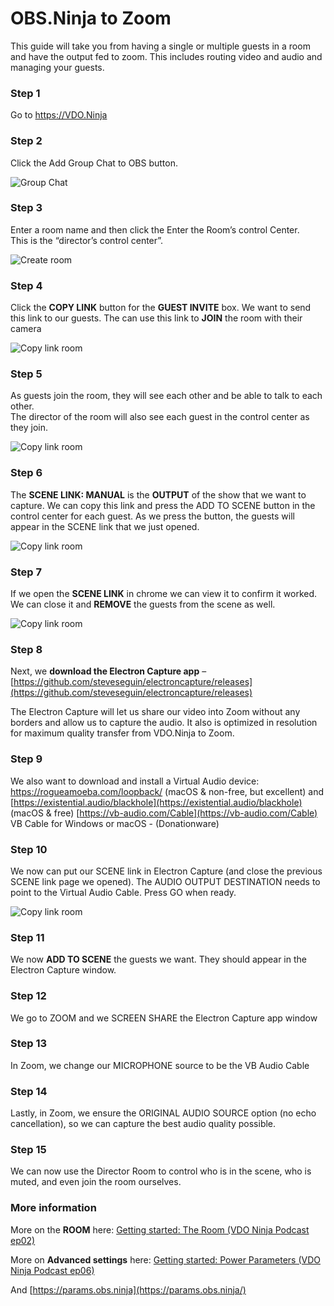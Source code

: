 # OBS.Ninja to Zoom

This guide will take you from having a single or multiple guests in a room and have the output fed to zoom. This includes routing video and audio and managing your guests.

### Step 1

Go to https://VDO.Ninja

### Step 2

Click the Add Group Chat to OBS button.

![Group Chat](<../.gitbook/assets/obs group chat>)

### Step 3

Enter a room name and then click the Enter the Room’s control Center.\
This is the “director’s control center”.

![Create room](<../.gitbook/assets/create room>)

### Step 4

Click the **COPY LINK** button for the **GUEST INVITE** box. We want to send this link to our guests. The can use this link to **JOIN** the room with their camera

![Copy link room](<../.gitbook/assets/room copy link>)

### Step 5

As guests join the room, they will see each other and be able to talk to each other.\
The director of the room will also see each guest in the control center as they join.

![Copy link room](<../.gitbook/assets/room add to scene>)

### Step 6

The **SCENE LINK: MANUAL** is the **OUTPUT** of the show that we want to capture. We can copy this link and press the ADD TO SCENE button in the control center for each guest. As we press the button, the guests will appear in the SCENE link that we just opened.

![Copy link room](<../.gitbook/assets/room scene link manual>)

### Step 7

If we open the **SCENE LINK** in chrome we can view it to confirm it worked. We can close it and **REMOVE** the guests from the scene as well.

![Copy link room](<../.gitbook/assets/room scene link>)

### Step 8

Next, we **download the Electron Capture app** – [https://github.com/steveseguin/electroncapture/releases](https://github.com/steveseguin/electroncapture/releases)

The Electron Capture will let us share our video into Zoom without any borders and allow us to capture the audio. It also is optimized in resolution for maximum quality transfer from VDO.Ninja to Zoom.

### Step 9

We also want to download and install a Virtual Audio device: https://rogueamoeba.com/loopback/ (macOS & non-free, but excellent) and [https://existential.audio/blackhole](https://existential.audio/blackhole) (macOS & free) [https://vb-audio.com/Cable](https://vb-audio.com/Cable) VB Cable for Windows or macOS - (Donationware)

### Step 10

We now can put our SCENE link in Electron Capture (and close the previous SCENE link page we opened). The AUDIO OUTPUT DESTINATION needs to point to the Virtual Audio Cable. Press GO when ready.

![Copy link room](<../.gitbook/assets/electron size>)

### Step 11

We now **ADD TO SCENE** the guests we want. They should appear in the Electron Capture window.

### Step 12

We go to ZOOM and we SCREEN SHARE the Electron Capture app window

### Step 13

In Zoom, we change our MICROPHONE source to be the VB Audio Cable

### Step 14

Lastly, in Zoom, we ensure the ORIGINAL AUDIO SOURCE option (no echo cancellation), so we can capture the best audio quality possible.

### Step 15

We can now use the Director Room to control who is in the scene, who is muted, and even join the room ourselves.

### More information

More on the **ROOM** here: [Getting started: The Room (VDO Ninja Podcast ep02)](https://www.youtube.com/watch?v=m1cIT1kdlEo\&list=PLWodc2tCfAH1WHjl4WAOOoRSscJ8CHACe\&index=5)

More on **Advanced settings** here: [Getting started: Power Parameters (VDO Ninja Podcast ep06)](https://www.youtube.com/watch?v=l9BNTTNY08s\&list=PLWodc2tCfAH1WHjl4WAOOoRSscJ8CHACe\&index=9)

And [https://params.obs.ninja](https://params.obs.ninja/)
